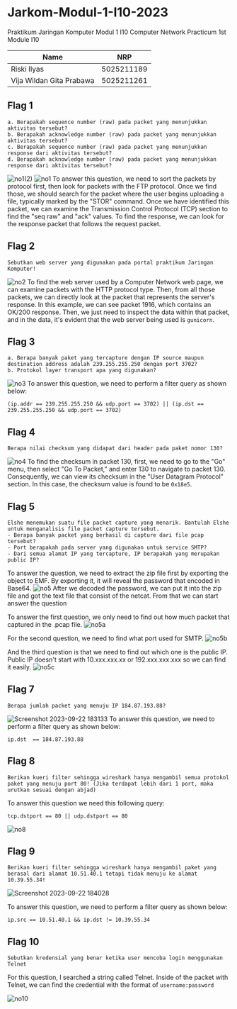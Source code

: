 # Jarkom-Modul-1-I10-2023
Praktikum Jaringan Komputer Modul 1 I10
Computer Network Practicum 1st Module I10

| Name                        | NRP        |
|-----------------------------|------------|
|Riski Ilyas                  | 5025211189 |
|Vija Wildan Gita Prabawa     | 5025211261 |

## Flag 1
```
a. Berapakah sequence number (raw) pada packet yang menunjukkan aktivitas tersebut? 
b. Berapakah acknowledge number (raw) pada packet yang menunjukkan aktivitas tersebut? 
c. Berapakah sequence number (raw) pada packet yang menunjukkan response dari aktivitas tersebut?
d. Berapakah acknowledge number (raw) pada packet yang menunjukkan response dari aktivitas tersebut?
```
![no1(2)](https://github.com/riskiilyas/testtttt/assets/71499142/c5e7ad57-ee47-4975-a549-660d4c8aed5e)
![no1](https://github.com/riskiilyas/testtttt/assets/71499142/90ccdcce-8571-4e14-9ed8-a09ef1c5f206)
To answer this question, we need to sort the packets by protocol first, then look for packets with the FTP protocol. Once we find those, we should search for the packet where the user begins uploading a file, typically marked by the "STOR" command. Once we have identified this packet, we can examine the Transmission Control Protocol (TCP) section to find the "seq raw" and "ack" values. To find the response, we can look for the response packet that follows the request packet.

## Flag 2
```
Sebutkan web server yang digunakan pada portal praktikum Jaringan Komputer!
```
![no2](https://github.com/riskiilyas/testtttt/assets/71499142/4afe8275-9c96-4b3e-aeec-a5d6cb5d2445)
To find the web server used by a Computer Network web page, we can examine packets with the HTTP protocol type. Then, from all those packets, we can directly look at the packet that represents the server's response. In this example, we can see packet 1916, which contains an OK/200 response. Then, we just need to inspect the data within that packet, and in the data, it's evident that the web server being used is `gunicorn`.

## Flag 3
```
a. Berapa banyak paket yang tercapture dengan IP source maupun destination address adalah 239.255.255.250 dengan port 3702?
b. Protokol layer transport apa yang digunakan?
```
![no3](https://github.com/riskiilyas/testtttt/assets/71499142/28eae7dc-e492-437b-b169-a3ef0917c3e2)
To answer this question, we need to perform a filter query as shown below:
```
(ip.addr == 239.255.255.250 && udp.port == 3702) || (ip.dst == 239.255.255.250 && udp.port == 3702)
```

## Flag 4
```
Berapa nilai checksum yang didapat dari header pada paket nomor 130?
```
![no4](https://github.com/riskiilyas/testtttt/assets/71499142/99219d43-d01d-4614-9970-ae01db9be252)
To find the checksum in packet 130, first, we need to go to the "Go" menu, then select "Go To Packet," and enter 130 to navigate to packet 130. Consequently, we can view its checksum in the "User Datagram Protocol" section. In this case, the checksum value is found to be `0x18e5`.

## Flag 5
```
Elshe menemukan suatu file packet capture yang menarik. Bantulah Elshe untuk menganalisis file packet capture tersebut.
- Berapa banyak packet yang berhasil di capture dari file pcap tersebut?
- Port berapakah pada server yang digunakan untuk service SMTP?
- Dari semua alamat IP yang tercapture, IP berapakah yang merupakan public IP?
```
To answer the question, we need to extract the zip file first by exporting the object to EMF. By exporting it, it will reveal the password that encoded in Base64.
![no5](https://media.discordapp.net/attachments/919468862725046322/1154755442094907473/image.png?width=1121&height=702)
After we decoded the password, we can put it into the zip file and got the text file that consist of the netcat. From that we can start answer the question

To answer the first question, we only need to find out how much packet that captured in the .pcap file.
![no5a](https://media.discordapp.net/attachments/919468862725046322/1154758209240846376/image.png?width=1440&height=376)

For the second question, we need to find what port used for SMTP.
![no5b](https://media.discordapp.net/attachments/919468862725046322/1154757709380452463/image.png?width=1125&height=702)

And the third question is that we need to find out which one is the public IP. Public IP doesn't start with 10.xxx.xxx.xx or 192.xxx.xxx.xxx so we can find it easily.
![no5c](https://media.discordapp.net/attachments/919468862725046322/1154757766926319696/image.png?width=531&height=35)

## Flag 7
```
Berapa jumlah packet yang menuju IP 184.87.193.88?
```
![Screenshot 2023-09-22 183133](https://github.com/riskiilyas/testtttt/assets/71499142/082e40d2-9b6f-4045-b8d1-36231848417e)
To answer this question, we need to perform a filter query as shown below:
```
ip.dst  == 184.87.193.88
```

## Flag 8
```
Berikan kueri filter sehingga wireshark hanya mengambil semua protokol paket yang menuju port 80! (Jika terdapat lebih dari 1 port, maka urutkan sesuai dengan abjad)
```
To answer this question we need this following query:
```
tcp.dstport == 80 || udp.dstport == 80
```
![no8](https://media.discordapp.net/attachments/919468862725046322/1154762288889348096/image.png?width=1123&height=702)


## Flag 9
```
Berikan kueri filter sehingga wireshark hanya mengambil paket yang berasal dari alamat 10.51.40.1 tetapi tidak menuju ke alamat 10.39.55.34!
```
![Screenshot 2023-09-22 184028](https://github.com/riskiilyas/testtttt/assets/71499142/f90e86eb-58ca-49f9-9d74-ae7281a6b978)

To answer this question, we need to perform a filter query as shown below:
```
ip.src == 10.51.40.1 && ip.dst != 10.39.55.34
```


## Flag 10
```
Sebutkan kredensial yang benar ketika user mencoba login menggunakan Telnet
```
For this question, I searched a string called Telnet. Inside of the packet with Telnet, we can find the credential with the format of `username:password`

![no10](https://media.discordapp.net/attachments/919468862725046322/1154763536472485950/image.png?width=1118&height=702)
